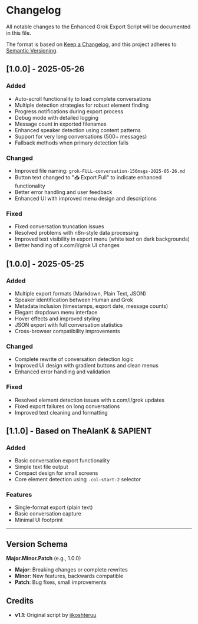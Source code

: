 # Changelog

All notable changes to the Enhanced Grok Export Script will be documented in this file.

The format is based on [Keep a Changelog](https://keepachangelog.com/en/1.0.0/),
and this project adheres to [Semantic Versioning](https://semver.org/spec/v1.0.0.html).

## [1.0.0] - 2025-05-26

### Added
- Auto-scroll functionality to load complete conversations
- Multiple detection strategies for robust element finding
- Progress notifications during export process
- Debug mode with detailed logging
- Message count in exported filenames
- Enhanced speaker detection using content patterns
- Support for very long conversations (500+ messages)
- Fallback methods when primary detection fails

### Changed
- Improved file naming: `grok-FULL-conversation-156msgs-2025-05-26.md`
- Button text changed to "📥 Export Full" to indicate enhanced functionality
- Better error handling and user feedback
- Enhanced UI with improved menu design and descriptions

### Fixed
- Fixed conversation truncation issues
- Resolved problems with n8n-style data processing
- Improved text visibility in export menu (white text on dark backgrounds)
- Better handling of x.com/i/grok UI changes

## [1.0.0] - 2025-05-25

### Added
- Multiple export formats (Markdown, Plain Text, JSON)
- Speaker identification between Human and Grok
- Metadata inclusion (timestamps, export date, message counts)
- Elegant dropdown menu interface
- Hover effects and improved styling
- JSON export with full conversation statistics
- Cross-browser compatibility improvements

### Changed
- Complete rewrite of conversation detection logic
- Improved UI design with gradient buttons and clean menus
- Enhanced error handling and validation

### Fixed
- Resolved element detection issues with x.com/i/grok updates
- Fixed export failures on long conversations
- Improved text cleaning and formatting

## [1.1.0] - Based on TheAlanK & SAPIENT

### Added
- Basic conversation export functionality
- Simple text file output
- Compact design for small screens
- Core element detection using `.col-start-2` selector

### Features
- Single-format export (plain text)
- Basic conversation capture
- Minimal UI footprint

---

## Version Schema

**Major.Minor.Patch** (e.g., 1.0.0)

- **Major**: Breaking changes or complete rewrites
- **Minor**: New features, backwards compatible
- **Patch**: Bug fixes, small improvements

## Credits

- **v1.1**: Original script by [iikoshteruu](https://github.com/iikoshteruu)
 
